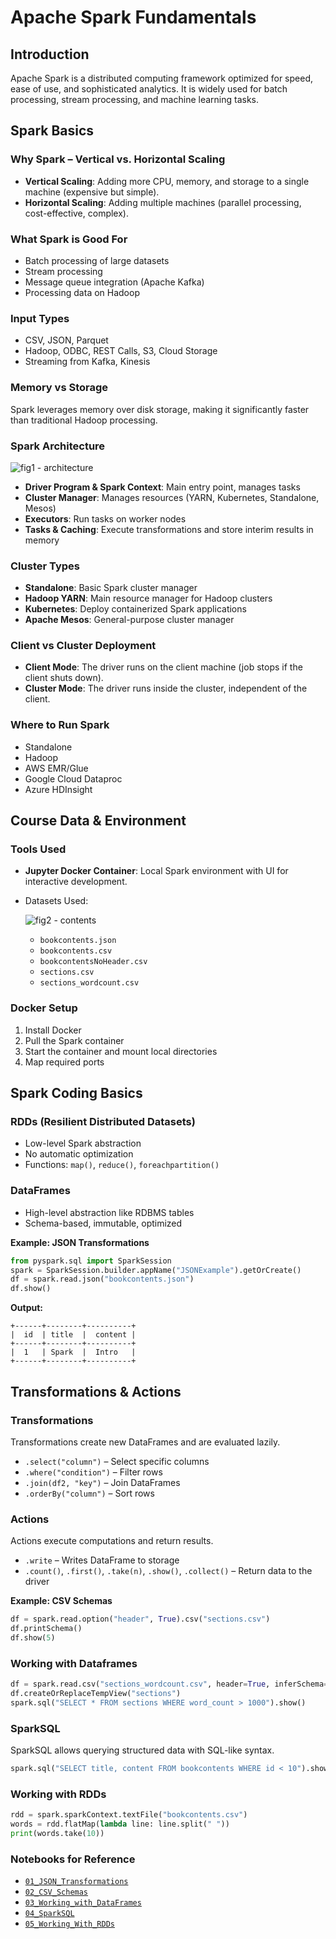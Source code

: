 # Apache Spark Fundamentals
## Introduction
Apache Spark is a distributed computing framework optimized for speed, ease of use, and sophisticated analytics. It is widely used for batch processing, stream processing, and machine learning tasks.

## Spark Basics
### Why Spark – Vertical vs. Horizontal Scaling
- **Vertical Scaling**: Adding more CPU, memory, and storage to a single machine (expensive but simple).
- **Horizontal Scaling**: Adding multiple machines (parallel processing, cost-effective, complex).

### What Spark is Good For
- Batch processing of large datasets
- Stream processing
- Message queue integration (Apache Kafka)
- Processing data on Hadoop

### Input Types
- CSV, JSON, Parquet
- Hadoop, ODBC, REST Calls, S3, Cloud Storage
- Streaming from Kafka, Kinesis

### Memory vs Storage
Spark leverages memory over disk storage, making it significantly faster than traditional Hadoop processing.

### Spark Architecture

![fig1 - architecture](https://github.com/ndomah/3.-Fundamental-Tools/blob/main/3.%20Apache%20Spark%20Fundamentals/img/fig1%20-%20spark%20architecture.png)

- **Driver Program & Spark Context**: Main entry point, manages tasks
- **Cluster Manager**: Manages resources (YARN, Kubernetes, Standalone, Mesos)
- **Executors**: Run tasks on worker nodes
- **Tasks & Caching**: Execute transformations and store interim results in memory

### Cluster Types
- **Standalone**: Basic Spark cluster manager
- **Hadoop YARN**: Main resource manager for Hadoop clusters
- **Kubernetes**: Deploy containerized Spark applications
- **Apache Mesos**: General-purpose cluster manager

### Client vs Cluster Deployment
- **Client Mode**: The driver runs on the client machine (job stops if the client shuts down).
- **Cluster Mode**: The driver runs inside the cluster, independent of the client.

### Where to Run Spark
- Standalone
- Hadoop
- AWS EMR/Glue
- Google Cloud Dataproc
- Azure HDInsight

## Course Data & Environment
### Tools Used
- **Jupyter Docker Container**: Local Spark environment with UI for interactive development.
- Datasets Used:

  ![fig2 - contents](https://github.com/ndomah/3.-Fundamental-Tools/blob/main/3.%20Apache%20Spark%20Fundamentals/img/fig2%20-%20dataset.png)

  - `bookcontents.json`
  - `bookcontents.csv`
  - `bookcontentsNoHeader.csv`
  - `sections.csv`
  - `sections_wordcount.csv`

### Docker Setup
1. Install Docker
2. Pull the Spark container
3. Start the container and mount local directories
4. Map required ports

## Spark Coding Basics
### RDDs (Resilient Distributed Datasets)
- Low-level Spark abstraction
- No automatic optimization
- Functions: `map()`, `reduce()`, `foreachpartition()`

### DataFrames
- High-level abstraction like RDBMS tables
- Schema-based, immutable, optimized

**Example: JSON Transformations**
```python
from pyspark.sql import SparkSession
spark = SparkSession.builder.appName("JSONExample").getOrCreate()
df = spark.read.json("bookcontents.json")
df.show()
```
**Output:**
```
+------+--------+----------+
|  id  | title  |  content |
+------+--------+----------+
|  1   | Spark  |  Intro   |
+------+--------+----------+
```

## Transformations & Actions
### Transformations
Transformations create new DataFrames and are evaluated lazily.
- `.select("column")` – Select specific columns
- `.where("condition")` – Filter rows
- `.join(df2, "key")` – Join DataFrames
- `.orderBy("column")` – Sort rows

### Actions
Actions execute computations and return results.
- `.write` – Writes DataFrame to storage
- `.count()`, `.first()`, `.take(n)`, `.show()`, `.collect()` – Return data to the driver

**Example: CSV Schemas**
```python
df = spark.read.option("header", True).csv("sections.csv")
df.printSchema()
df.show(5)
```

### Working with Dataframes
```python
df = spark.read.csv("sections_wordcount.csv", header=True, inferSchema=True)
df.createOrReplaceTempView("sections")
spark.sql("SELECT * FROM sections WHERE word_count > 1000").show()
```

### SparkSQL
SparkSQL allows querying structured data with SQL-like syntax.
```python
spark.sql("SELECT title, content FROM bookcontents WHERE id < 10").show()
```

### Working with RDDs
```python
rdd = spark.sparkContext.textFile("bookcontents.csv")
words = rdd.flatMap(lambda line: line.split(" "))
print(words.take(10))
```

### Notebooks for Reference
- [`01_JSON_Transformations`](https://github.com/ndomah/3.-Fundamental-Tools/blob/main/3.%20Apache%20Spark%20Fundamentals/scripts/01_JSON_Transformations.ipynb)
- [`02_CSV_Schemas`](https://github.com/ndomah/3.-Fundamental-Tools/blob/main/3.%20Apache%20Spark%20Fundamentals/scripts/02_CSV_Schemas.ipynb)
- [`03_Working_with_DataFrames`](https://github.com/ndomah/3.-Fundamental-Tools/blob/main/3.%20Apache%20Spark%20Fundamentals/scripts/03_Working_with_DataFrames.ipynb)
- [`04_SparkSQL`](https://github.com/ndomah/3.-Fundamental-Tools/blob/main/3.%20Apache%20Spark%20Fundamentals/scripts/04_SparkSQL.ipynb)
- [`05_Working_With_RDDs`](https://github.com/ndomah/3.-Fundamental-Tools/blob/main/3.%20Apache%20Spark%20Fundamentals/scripts/05_Working_With_RDDs.ipynb)
